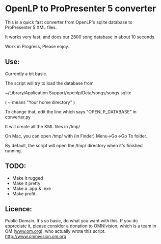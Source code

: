 # OpenLP to ProPresenter 5 converter

This is a quick fast converter from OpenLP's sqlite database to ProPresenter 5 XML files.

It works very fast, and does our 2800 song database in about 10 seconds.

Work in Progress, Please enjoy.

## Use:

Currently a bit basic.

The script will try to load the database from

~/Library/Application Support/openlp/Data/songs/songs.sqlite

( ~ means "Your home directory" )

To change that, edit the line which says "OPENLP_DATABASE" in converter.py

It will create all the XML files in /tmp/

On Mac, you can open /tmp/ with (in Finder) Menu->Go->Go To folder.

By default, the script will open the /tmp/ directory when it's finished running.

## TODO:

- Make it rugged
- Make it pretty
- Make a .app & .exe
- Make profit.

## Licence:

Public Domain.  It's so basic, do what you want with this.  If you do appreciate it, please
consider a donation to OMNIvision, which is a team in OM (www.om.org), who actually wrote this
script. http://www.omnivision.om.org


